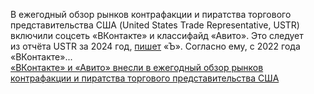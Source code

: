 <!--2025-01-13 11:44:50-->
<div class="yb">
  <div class="rss smaller1 habr"><p>В&nbsp;ежегодный обзор рынков контрафакции и пиратства торгового представительства США (United States Trade Representative, USTR) включили соцсеть «ВКонтакте» и классифайд «Авито». Это следует из&nbsp;отчёта USTR за 2024&nbsp;год, <a href="https://www.kommersant.ru/doc/7430443" rel="noopener noreferrer nofollow">пишет</a> «Ъ». Согласно ему, с 2022&nbsp;года «ВКонтакте»... <br><a class="light" href="https://habr.com/ru/news/873298/?utm_source=habrahabr&utm_medium=rss&utm_campaign=873298">«ВКонтакте» и «Авито» внесли в ежегодный обзор рынков контрафакции и пиратства торгового представительства США</a></div>
</div>
